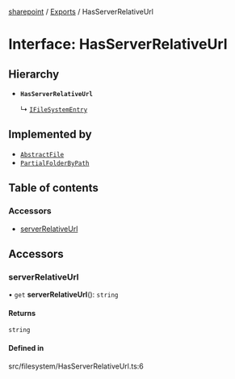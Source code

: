 [sharepoint](../README.md) / [Exports](../modules.md) / HasServerRelativeUrl

# Interface: HasServerRelativeUrl

## Hierarchy

- **`HasServerRelativeUrl`**

  ↳ [`IFileSystemEntry`](IFileSystemEntry.md)

## Implemented by

- [`AbstractFile`](../classes/AbstractFile.md)
- [`PartialFolderByPath`](../classes/PartialFolderByPath.md)

## Table of contents

### Accessors

- [serverRelativeUrl](HasServerRelativeUrl.md#serverrelativeurl)

## Accessors

### serverRelativeUrl

• `get` **serverRelativeUrl**(): `string`

#### Returns

`string`

#### Defined in

src/filesystem/HasServerRelativeUrl.ts:6
